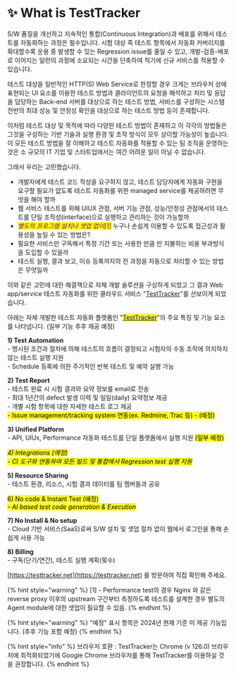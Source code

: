 # ✨ What is TestTracker

S/W 품질을 개선하고 지속적인 통합(Continuous Integration)과 배포를 위해서 테스트를 자동화하는 과정은 필수입니다. 시험 대상 즉 테스트 항목에서 자동화 커버리지를 확대할수록 운용 중 발생할 수 있는 Regression issue를 줄일 수 있고, 개발-검증-배포로 이어지는 일련의 과정에 소요되는 시간을 단축하여 적기에 신규 서비스를 적용할 수 있습니다.

테스트 대상을 일반적인 HTTP(S) Web Service로 한정할 경우 크게는 브라우저 상에 표현되는 UI 요소를 이용한 테스트 방법과 클라이언트의 요청을 해석하고 처리 및 응답을 담당하는 Back-end 서버를 대상으로 하는 테스트 방법, 서비스를 구성하는 시스템 전반의 최대 성능 및 안정성 확인을 대상으로 하는 테스트 방법 등이 존재합니다.

이처럼 테스트 대상 및 목적에 따라 다양한 테스트 방법이 존재하고 이 각각의 방법들은 그것을 구성하는 기반 기술과 실행 환경 및 조작 방식이 모두 상이할 가능성이 높습니다. 이 모든 테스트 방법을 잘 이해하고 테스트 자동화를 적용할 수 있는 팀 조직을 운영하는 것은 소 규모의 IT 기업 및 스타트업에서는 여간 어려운 일이 아닐 수 없습니다.

그래서 우리는 고민했습니다.

* 개발자에게 테스트 코드 작성을 요구하지 않고, 테스트 담당자에게 자동화 구현을 요구할 필요가 없도록 테스트 자동화를 위한 managed service를 제공하려면 무엇을 해야 할까
* 웹 서비스 테스트를 위해 UIUX 관점, 서버 기능 관점, 성능/안정성 관점에서의 테스트를 단일 조작성(interface)으로 실행하고 관리하는 것이 가능할까
* _<mark style="color:purple;">별도의 프로그램 설치나 셋업 없이\[1]</mark>_ 누구나 손쉽게 이용할 수 있도록 접근성과 활용성을 높일 수 있는 방법은?
* 필요한 서비스만 구독해서 특정 기간 또는 사용한 만큼 만 지불하는 비용 부과방식을 도입할 수 있을까
* 테스트 실행, 결과 보고, 이슈 등록까지의 전 과정을 자동으로 처리할 수 있는 방법은 무엇일까

이와 같은 고민에 대한 해결책으로 자체 개발 솔루션을 구상하게 되었고 그 결과 Web app/service 테스트 자동화를 위한 클라우드 서비스 "[TestTracker](https://testtracker.net)"를 선보이게 되었습니다.



아래는 자체 개발한 테스트 자동화 플랫폼인 "[<mark style="color:blue;">TestTracker</mark>](https://testtracker.net)"의 주요 특징 및 기능 요소를 나타냅니다. (일부 기능 추후 제공 예정)

**1) Test Automation**\
&#x20; \- 명시된 조건과 절차에 의해 테스트의 흐름이 결정되고 시험자의 수동 조작에 의지하지 않는 테스트 실행 지원\
&#x20; \- Schedule 등록에 의한 주기적인 반복 테스트 및 예약 실행 가능

**2) Test Report**\
&#x20; \- 테스트 완료 시 시험 결과와 요약 정보를 email로 전송\
&#x20; \- 최대 1년간의 defect 발생 이력 및 일일(daily) 요약정보 제공\
&#x20; \- 개별 시험 항목에 대한 자세한 테스트 로그 제공\
&#x20; <mark style="background-color:yellow;">- Issue management/tracking system 연동(ex. Redmine, Trac 등) - (예정)</mark>

**3) Unified Platform**\
&#x20; \- API, UIUx, Performance 자동화 테스트를 단일 플랫폼에서 실행 지원 <mark style="background-color:yellow;">(일부 예정)</mark>

_<mark style="background-color:yellow;">4) Integrations (예정)</mark>_\
&#x20; _<mark style="background-color:yellow;">- CI 도구와 연동하여 모든 빌드 및 통합에서 Regression test 실행 지원</mark>_

**5) Resource Sharing**\
&#x20; \- 테스트 환경, 리소스, 시험 결과 데이터를 팀 멤버들과 공유

<mark style="background-color:yellow;">6) No code & Instant Test (예정)</mark>\
&#x20; _<mark style="background-color:yellow;">- AI based test code generation & Execution</mark>_

**7) No Install & No setup**\
&#x20; \- Cloud 기반 서비스(SaaS)로써 S/W 설치 및 셋업 절차 없이 웹에서 로그인을 통해 손쉽게 사용 가능

**8) Billing**\
&#x20; \- 구독(단기/연간), 테스트 실행 계획(횟수)



[https://testtracker.net](https://testtracker.net) 를 방문하여 직접 확인해 주세요.

{% hint style="warning" %}
\[1] - Performance test의 경우 Nginx 와 같은 reverse proxy 이후의 upstream 구간부터 측정하도록 테스트를 설계한 경우 별도의 Agent module에 대한 셋업이 필요할 수 있음.
{% endhint %}

{% hint style="warning" %}
"예정" 표시 항목은 2024년 현재 기준 미 제공 기능입니다. (추후 기능 포함 예정)
{% endhint %}

{% hint style="info" %}
브라우저 호환 : TestTracker는 Chrome (v 126.0) 브라우저에 최적화되었기에 Google Chrome 브라우저를 통해 TestTracker를 이용하실 것을 권장합니다.
{% endhint %}

